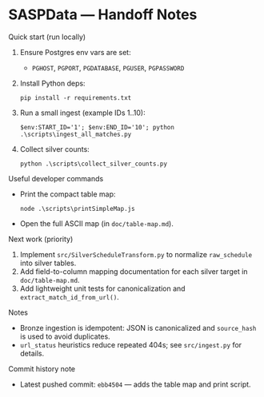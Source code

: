 SASPData — Handoff Notes
=========================

Quick start (run locally)

1. Ensure Postgres env vars are set:

   - `PGHOST`, `PGPORT`, `PGDATABASE`, `PGUSER`, `PGPASSWORD`

2. Install Python deps:

   ```pwsh
   pip install -r requirements.txt
   ```

3. Run a small ingest (example IDs 1..10):

   ```pwsh
   $env:START_ID='1'; $env:END_ID='10'; python .\scripts\ingest_all_matches.py
   ```

4. Collect silver counts:

   ```pwsh
   python .\scripts\collect_silver_counts.py
   ```

Useful developer commands

- Print the compact table map:

  ```pwsh
  node .\scripts\printSimpleMap.js
  ```

- Open the full ASCII map (in `doc/table-map.md`).

Next work (priority)

1. Implement `src/SilverScheduleTransform.py` to normalize `raw_schedule` into silver tables.
2. Add field-to-column mapping documentation for each silver target in `doc/table-map.md`.
3. Add lightweight unit tests for canonicalization and `extract_match_id_from_url()`.

Notes

- Bronze ingestion is idempotent: JSON is canonicalized and `source_hash` is used to avoid duplicates.
- `url_status` heuristics reduce repeated 404s; see `src/ingest.py` for details.

Commit history note

- Latest pushed commit: `ebb4504` — adds the table map and print script.
